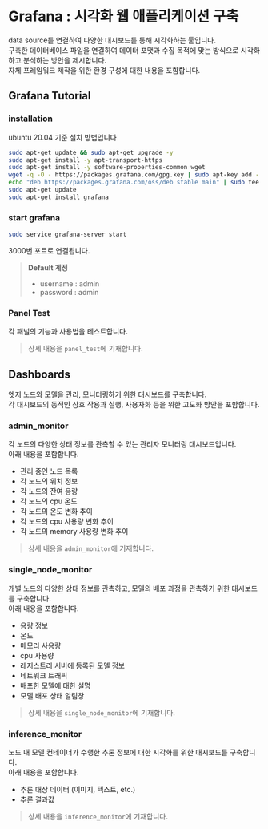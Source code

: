 # Grafana : 시각화 웹 애플리케이션 구축
data source를 연결하여 다양한 대시보드를 통해 시각화하는 툴입니다.<br>
구축한 데이터베이스 파일을 연결하여 데이터 포맷과 수집 목적에 맞는 방식으로 시각화하고 분석하는 방안을 제시합니다.<br>
자체 프레임워크 제작을 위한 환경 구성에 대한 내용을 포함합니다.

## Grafana Tutorial

### installation
ubuntu 20.04 기준 설치 방법입니다<br>
```bash
sudo apt-get update && sudo apt-get upgrade -y
sudo apt-get install -y apt-transport-https
sudo apt-get install -y software-properties-common wget
wget -q -O - https://packages.grafana.com/gpg.key | sudo apt-key add -
echo "deb https://packages.grafana.com/oss/deb stable main" | sudo tee -a /etc/apt/sources.list.d/grafana.list
sudo apt-get update
sudo apt-get install grafana
```

### start grafana
```bash
sudo service grafana-server start
```
3000번 포트로 연결됩니다.<br>
>**Default 계정**
>- username : admin
>- password : admin

### Panel Test
각 패널의 기능과 사용법을 테스트합니다.<br>
> 상세 내용을 ```panel_test```에 기재합니다.<br>

## Dashboards
엣지 노드와 모델을 관리, 모니터링하기 위한 대시보드를 구축합니다.<br>
각 대시보드의 동적인 상호 작용과 실행, 사용자화 등을 위한 고도화 방안을 포함합니다.<br>

### admin_monitor
각 노드의 다양한 상태 정보를 관측할 수 있는 관리자 모니터링 대시보드입니다.<br>
아래 내용을 포함합니다.<br>
- 관리 중인 노드 목록
- 각 노드의 위치 정보
- 각 노드의 잔여 용량
- 각 노드의 cpu 온도
- 각 노드의 온도 변화 추이
- 각 노드의 cpu 사용량 변화 추이
- 각 노드의 memory 사용량 변화 추이
> 상세 내용을 ```admin_monitor```에 기재합니다.<br>

### single_node_monitor
개별 노드의 다양한 상태 정보를 관측하고, 모델의 배포 과정을 관측하기 위한 대시보드를 구축합니다.<br>
아래 내용을 포함합니다.<br>
- 용량 정보
- 온도
- 메모리 사용량
- cpu 사용량
- 레지스트리 서버에 등록된 모델 정보
- 네트워크 트래픽
- 배포한 모델에 대한 설명
- 모델 배포 상태 알림창
> 상세 내용을 ```single_node_monitor```에 기재합니다.<br>


### inference_monitor
노드 내 모델 컨테이너가 수행한 추론 정보에 대한 시각화를 위한 대시보드를 구축합니다.<br>
아래 내용을 포함합니다.<br>
- 추론 대상 데이터 (이미지, 텍스트, etc.)
- 추론 결과값
> 상세 내용을 ```inference_monitor```에 기재합니다.<br>
